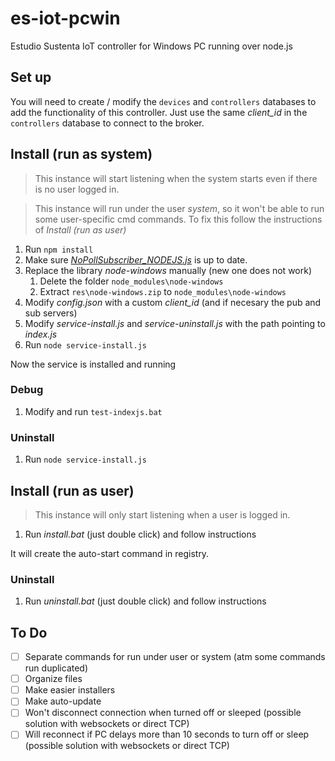 # es-iot-pcwin

Estudio Sustenta IoT controller for Windows PC running over node.js

## Set up

You will need to create / modify the `devices` and `controllers` databases to add the functionality of this controller.
Just use the same *client_id* in the `controllers` database to connect to the broker.

## Install (run as system)

> This instance will start listening when the system starts even if there is no user logged in.

> This instance will run under the user *system*, so it won't be able to run some user-specific cmd commands.
> To fix this follow the instructions of *Install (run as user)*

1. Run `npm install`
1. Make sure [*NoPollSubscriber_NODEJS.js*](https://github.com/roy-mdr/es-web-notify/blob/main/client/NoPollSubscriber_NODEJS.js) is up to date.
1. Replace the library *node-windows* manually (new one does not work)
    1. Delete the folder `node_modules\node-windows`
    1. Extract `res\node-windows.zip` to `node_modules\node-windows`
1. Modify *config.json* with a custom *client_id* (and if necesary the pub and sub servers)
1. Modify *service-install.js* and *service-uninstall.js* with the path pointing to *index.js*
1. Run `node service-install.js`

Now the service is installed and running

### Debug

1. Modify and run `test-indexjs.bat`

### Uninstall

1. Run `node service-install.js`

## Install (run as user)

> This instance will only start listening when a user is logged in.

1. Run *install.bat* (just double click) and follow instructions

It will create the auto-start command in registry.

### Uninstall

1. Run *uninstall.bat* (just double click) and follow instructions

## To Do

- [ ] Separate commands for run under user or system (atm some commands run duplicated)
- [ ] Organize files
- [ ] Make easier installers
- [ ] Make auto-update
- [ ] Won't disconnect connection when turned off or sleeped (possible solution with websockets or direct TCP)
- [ ] Will reconnect if PC delays more than 10 seconds to turn off or sleep (possible solution with websockets or direct TCP)
